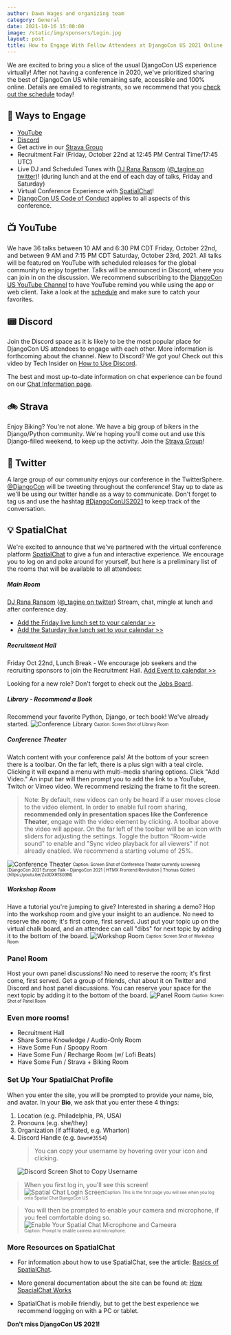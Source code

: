 ```yaml
---
author: Dawn Wages and organizing team
category: General
date: 2021-10-16 15:00:00
image: /static/img/sponsors/Login.jpg
layout: post
title: How to Engage With Fellow Attendees at DjangoCon US 2021 Online
---
```


We are excited to bring you a slice of the usual DjangoCon US experience virtually! After not having a conference in 2020, we've prioritized sharing the best of DjangoCon US while remaining safe, accessible and 100% online. Details are emailed to registrants, so we recommend that you [check out the schedule](https://2021.djangocon.us/talks/) today!

## :wave: Ways to Engage
- [YouTube](https://www.youtube.com/channel/UC0yY6a79pPY9J0ShIHRf6yw)
- [Discord](/chat/)
- Get active in our [Strava Group](https://www.strava.com/clubs/987456)
- Recruitment Fair (Friday, October 22nd at 12:45 PM Central Time/17:45 UTC)
- Live DJ and Scheduled Tunes with [DJ Rana Ransom](https://soundcloud.com/ranaransom) ([@_tagine on twitter](https://twitter.com/_tagine))! (during lunch and at the end of each day of talks, Friday and Saturday)
- Virtual Conference Experience with [SpatialChat](https://spatial.chat)!
- [DjangoCon US Code of Conduct](/conduct) applies to all aspects of this conference.

## :tv: YouTube
We have 36 talks between 10 AM and 6:30 PM CDT Friday, October 22nd, and between 9 AM and 7:15 PM CDT Saturday, October 23rd, 2021. All talks will be featured on YouTube with scheduled releases for the global community to enjoy together. Talks will be announced in Discord, where you can join in on the discussion. We recommend subscribing to the [DjangoCon US YouTube Channel](https://www.youtube.com/channel/UC0yY6a79pPY9J0ShIHRf6yw) to have YouTube remind you while using the app or web client. Take a look at the [schedule](/talks) and make sure to catch your favorites.

## :pager: Discord
Join the Discord space as it is likely to be the most popular place for DjangoCon US attendees to engage with each other. More information is forthcoming about the channel. New to Discord? We got you! Check out this video by Tech Insider on [How to Use Discord](https://www.youtube.com/watch?v=OIqyPJQAgT4).

The best and most up-to-date information on chat experience can be found on our [Chat Information page](/chat).

## :bike: Strava
Enjoy Biking? You're not alone. We have a big group of bikers in the Django/Python community. We're hoping you'll come out and use this Django-filled weekend, to keep up the activity. Join the [Strava Group](https://www.strava.com/clubs/987456)!

## :loudspeaker: Twitter
A large group of our community enjoys our conference in the TwitterSphere. [@DjangoCon](https://twitter.com/djangocon) will be tweeting throughout the conference! Stay up to date as we'll be using our twitter handle as a way to communicate. Don't forget to tag us and use the hashtag [#DjangoConUS2021](https://twitter.com/search?q=%23DjangoCon2021) to keep track of the conversation.

## :bulb: SpatialChat
We're excited to announce that we've partnered with the virtual conference platform [SpatialChat](https://spatial.chat) to give a fun and interactive experience. We encourage you to log on and poke around for yourself, but here is a preliminary list of the rooms that will be available to all attendees:

##### Main Room
[DJ Rana Ransom](https://soundcloud.com/ranaransom) ([@_tagine on twitter](https://twitter.com/_tagine)) Stream, chat, mingle at lunch and after conference day.
- [Add the Friday live lunch set to your calendar >>](https://calendar.google.com/event?action=TEMPLATE&tmeid=NGI3bXZhdGVpOW5sOThjNHU1dWt2MWxjdWQgZGF3bi53YWdlc0Bt&tmsrc=dawn.wages%40gmail.com)
- [Add the Saturday live lunch set to your calendar  >>](https://calendar.google.com/event?action=TEMPLATE&tmeid=NGI3bXZhdGVpOW5sOThjNHU1dWt2MWxjdWQgZGF3bi53YWdlc0Bt&tmsrc=dawn.wages%40gmail.com)

##### Recruitment Hall
Friday Oct 22nd, Lunch Break - We encourage job seekers and the recruiting sponsors to join the Recruitment Hall. [Add Event to calendar >>](https://calendar.google.com/event?action=TEMPLATE&tmeid=MWZoZXU0bXRqcnQ3c2JncjkzcWJncGQ5aXUgZGF3bi53YWdlc0Bt&tmsrc=dawn.wages%40gmail.com)

Looking for a new role? Don't forget to check out the [Jobs Board](/jobs/).

##### Library - Recommend a Book
Recommend your favorite Python, Django, or tech book! We've already started.
<img alt="Conference Library" src="/static/img/sponsors/SpatialChat_Library.png"/>
<sub><sup>Caption: Screen Shot of Library Room</sup></sub>

##### Conference Theater
Watch content with your conference pals! At the bottom of your screen there is a toolbar. On the far left, there is a plus sign with a teal circle. Clicking it will expand a menu with multi-media sharing options. Click "Add Video." An input bar will then prompt you to add the link to a YouTube, Twitch or Vimeo video. We recommend resizing the frame to fit the screen.

> Note: By default, new videos can only be heard if a user moves close to the video element. In order to enable full room sharing, **recommended only in presentation spaces like the Conference Theater**, engage with the video element by clicking. A toolbar above the video will appear. On the far left of the toolbar will be an icon with sliders for adjusting the settings. Toggle the button "Room-wide sound" to enable and "Sync video playback for all viewers" if not already enabled. We recommend a starting volume of 25%.

<img alt="Conference Theater" src="/static/img/sponsors/SpatialChat_ConferenceTheater.png"/>
<sub><sup>Caption: Screen Shot of Conference Theater currently screening [DjangoCon 2021 Europe Talk - DjangoCon 2021 | HTMX Frontend Revolution | Thomas Güttler](https://youtu.be/Zs0DXR1S03M)</sup></sub>

##### Workshop Room
Have a tutorial you're jumping to give? Interested in sharing a demo? Hop into the workshop room and give your insight to an audience. No need to reserve the room; it's first come, first served. Just put your topic up on the virtual chalk board, and an attendee can call "dibs" for next topic by adding it to the bottom of the board.
<img alt="Workshop Room" src="/static/img/sponsors/SpatialChat_WorkshopRoom.png"/>
<sub><sup>Caption: Screen Shot of Workshop Room</sup></sub>

### Panel Room
Host your own panel discussions! No need to reserve the room; it's first come, first served. Get a group of friends, chat about it on Twitter and Discord and host panel discussions. You can reserve your space for the next topic by adding it to the bottom of the board.
<img alt="Panel Room" src="/static/img/sponsors/SpatialChat_PanelRoom.png"/>
<sub><sup>Caption: Screen Shot of Panel Room</sup></sub>

### Even more rooms!

- Recruitment Hall
- Share Some Knowledge / Audio-Only Room
- Have Some Fun / Spoopy Room
- Have Some Fun / Recharge Room (w/ Lofi Beats)
- Have Some Fun / Strava + Biking Room

### Set Up Your SpatialChat Profile
When you enter the site, you will be prompted to provide your name, bio, and avatar.
In your **Bio**, we ask that you enter these 4 things:
1. Location (e.g. Philadelphia, PA, USA)
2. Pronouns (e.g. she/they)
3. Organization (if affiliated, e.g. Wharton)
4. Discord Handle (e.g. `Dawn#3554`)
    > You can copy your username by hovering over your icon and clicking.
   <img alt="Discord Screen Shot to Copy Username" src="/static/img/sponsors/SpatialChat_Discord.png" title="Copy Username  from Discord"/>

> When you first log in, you'll see this screen!
<img alt="Spatial Chat Login Screen" src="/static/img/sponsors/SpatialChat_Login.png"/><sub><sup>Caption: This is the first page you will see when you log onto Spatial Chat DjangoCon US<sup><sub>

  > You will then be prompted to enable your camera and microphone, if you feel comfortable doing so.
  <img alt="Enable Your Spatial Chat Microphone and Cameera" src="/static/img/sponsors/SpatialChat_MicAndCamera.png"/> <br/>
  ><sub><sup> Caption: Prompt to enable camera and microphone.<sup><sub>

### More Resources on SpatialChat
- For information about how to use SpatialChat, see the article: [Basics of SpatialChat](https://help.spatial.chat/hc/en-us/articles/360019120259-Basics-of-SpatialChat).

- More general documentation about the site can be found at: [How SpacialChat Works](https://help.spatial.chat/hc/en-us/sections/360004587240-How-SpatialChat-works)

- SpatialChat is mobile friendly, but to get the best experience we recommend logging on with a PC or tablet.

**Don't miss DjangoCon US 2021!**
